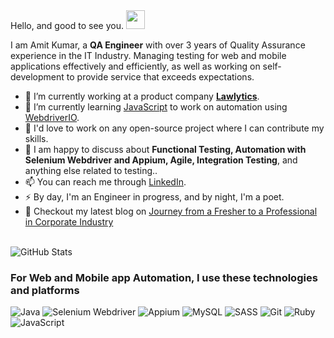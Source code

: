 </h2>  Hello, and good to see you. <img src="wave.gif" width="30px"> </h2>

I am Amit Kumar, a **QA Engineer** with over 3 years of Quality Assurance experience in the IT Industry. Managing testing for web and mobile applications effectively and efficiently, as well as working on self-development to provide service that exceeds expectations.

- 🔭 I’m currently working at a product company **[Lawlytics](https://www.lawlytics.com/about/?utm_source=kiprosh&utm_medium=kiprosh-website)**.
- 🌱 I’m currently learning [JavaScript](https://en.wikipedia.org/wiki/JavaScript) to work on automation using [WebdriverIO](https://webdriver.io/).
- 👯 I'd love to work on any open-source project where I can contribute my skills.
- 💬 I am happy to discuss about **Functional Testing, Automation with Selenium Webdriver and Appium, Agile, Integration Testing**, and anything else related to testing..
- 📫 You can reach me through [LinkedIn](https://www.linkedin.com/in/amit-kumar-y96/).
- ⚡ By day, I'm an Engineer in progress, and by night, I'm a poet.
- 💬 Checkout my latest blog on [Journey from a Fresher to a Professional in Corporate Industry](https://blog.kiprosh.com/journey-from-fresher-to-professional-in-corporate-industry/)
<br />

<img src="https://github-readme-stats.vercel.app/api?username=amitkumar-y&show_icons=true&theme=default" alt="GitHub Stats" />

<h3> For Web and Mobile app Automation, I use these technologies and platforms </h3>
<p>
  <img alt="Java" src="https://img.shields.io/badge/Java-%23ED8B00.svg?style=for-the-badge&logo=java&logoColor=white" />
  <img alt="Selenium Webdriver" src="https://img.shields.io/badge/Selenium_Webdriver-%43B02A.svg?style=for-the-badge&logo=selenium&logoColor=white" />
  <img alt="Appium" src="https://img.shields.io/badge/appium-%23FF9900.svg?style=for-the-badge&logo=appium&logoColor=white" />
  <img alt="MySQL" src="https://img.shields.io/badge/mysql-%2300f.svg?style=for-the-badge&logo=mysql&logoColor=white" />
  <img alt="SASS" src="https://img.shields.io/badge/SASS-hotpink.svg?style=for-the-badge&logo=SASS&logoColor=white" />
  <img alt="Git" src="https://img.shields.io/badge/git-%23F05033.svg?style=for-the-badge&logo=git&logoColor=white" />
  <img alt="Ruby" src="https://img.shields.io/badge/ruby-%23CC342D.svg?style=for-the-badge&logo=ruby&logoColor=white" />
  <img alt="JavaScript" src="https://img.shields.io/badge/javascript-%23323330.svg?style=for-the-badge&logo=javascript&logoColor=%23F7DF1E" />
  
</p>



